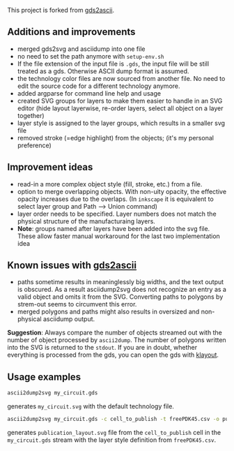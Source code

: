 This project is forked from [gds2ascii](https://github.com/leoheck/gds2ascii).

## Additions and improvements
- merged gds2svg and asciidump into one file
- no need to set the path anymore with `setup-env.sh` 
- If the file extension of the input file is `.gds`, the input file will be still treated as a gds. Otherwise ASCII dump format is assumed.
- the technology color files are now sourced from another file. No need to edit the source code for a different technology anymore.
- added argparse for command line help and usage
- created SVG groups for layers to make them easier to handle in an SVG editor (hide layout layerwise, re-order layers, select all object on a layer together)
- layer style is assigned to the layer groups, which results in a smaller svg file
- removed stroke (=edge highlight) from the objects; (it's my personal preference)

## Improvement ideas 
- read-in a more complex object style (fill, stroke, etc.) from a file. 
- option to merge overlapping objects. With non-uity opacity, the effective opacity increases due to the overlaps. (In `inkscape` it is equivalent to select layer group and Path --> Union command)
- layer order needs to be specified. Layer numbers does not match the physical structure of the manufacturaing layers.
- **Note**: groups named after layers have been added into the svg file. These allow faster manual workaround for the last two implementation idea

 ## Known issues with [gds2ascii](https://github.com/gurleyuk/gds2ascii/issues) 
- paths sometime results in meaninglessly big widths, and the text output is obscured. As a result asciidump2svg does not recognize an entry as a valid object and omits it from the SVG. Converting paths to polygons by strem-out seems to circumvent this error.
- merged polygons and paths might also results in oversized and non-physical asciidump output.

**Suggestion**: Always compare the number of objects streamed out with the number of object processed by `ascii2dump`. The number of polygons written into the SVG is returned to the `stdout`. If you are in doubt, whether everything is processed from the gds, you can open the gds with [klayout](https://github.com/KLayout/klayout).

## Usage examples

```bash
ascii2dump2svg my_circuit.gds
```
generates `my_circuit.svg` with the default technology file.

```bash
ascii2dump2svg my_circuit.gds -c cell_to_publish -t freePDK45.csv -o publication_layout.svg
```
generates `publication_layout.svg` file from the `cell_to_publish` cell in the `my_circuit.gds` stream with the layer style definition from `freePDK45.csv`.
